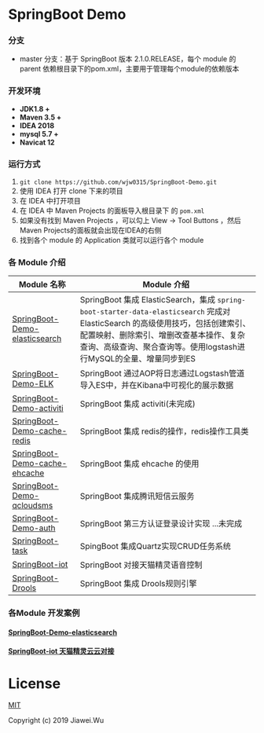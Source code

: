 ﻿# SpringBoot Demo

### 分支

- master 分支：基于 SpringBoot 版本 2.1.0.RELEASE，每个 module 的 parent 依赖根目录下的pom.xml，主要用于管理每个module的依赖版本

### 开发环境

- **JDK1.8 +**
- **Maven 3.5 +**
- **IDEA 2018**
- **mysql 5.7 +** 
- **Navicat 12**

### 运行方式

1. `git clone https://github.com/wjw0315/SpringBoot-Demo.git`
2. 使用 IDEA 打开 clone 下来的项目
3. 在 IDEA 中打开项目
4. 在 IDEA 中 Maven Projects 的面板导入根目录下 的 `pom.xml`
5. 如果没有找到 Maven Projects ，可以勾上 View -> Tool Buttons ，然后Maven Projects的面板就会出现在IDEA的右侧
6. 找到各个 module 的 Application 类就可以运行各个 module 


### 各 Module 介绍

| Module 名称                                                  | Module 介绍                                                  |
| ------------------------------------------------------------ | ------------------------------------------------------------ |
| [SpringBoot-Demo-elasticsearch](./SpringBoot-Demo-elasticsearch) | SpringBoot 集成 ElasticSearch，集成 `spring-boot-starter-data-elasticsearch` 完成对 ElasticSearch 的高级使用技巧，包括创建索引、配置映射、删除索引、增删改查基本操作、复杂查询、高级查询、聚合查询等。使用logstash进行MySQL的全量、增量同步到ES |
| [SpringBoot-Demo-ELK](./SpringBoot-Demo-ELK) | SpringBoot 通过AOP将日志通过Logstash管道导入ES中，并在Kibana中可视化的展示数据 |
| [SpringBoot-Demo-activiti](./SpringBoot-Demo-activiti) | SpringBoot 集成 activiti(未完成) |
| [SpringBoot-Demo-cache-redis](./SpringBoot-Demo-cache-redis)| SpringBoot 集成 redis的操作，redis操作工具类|
| [SpringBoot-Demo-cache-ehcache](./SpringBoot-Demo-cache-ehcache)| SpringBoot 集成 ehcache 的使用|
| [SpringBoot-Demo-qcloudsms](./SpringBoot-Demo-qcloudsms) | SpringBoot 集成腾讯短信云服务 |
| [SpringBoot-Demo-auth](./SpringBoot-Demo-auth) | SpringBoot 第三方认证登录设计实现 ...未完成|
| [SpringBoot-task](./SpringBoot-task) | SpingBoot 集成Quartz实现CRUD任务系统 | 
| [SpringBoot-iot](./SpringBoot-iot) | SpringBoot 对接天猫精灵语音控制 |
| [SpringBoot-Drools](./SpringBoot-Drools) | SpringBoot 集成 Drools规则引擎 |

### 各Module 开发案例

#### [SpringBoot-Demo-elasticsearch]()

#### [SpringBoot-iot 天猫精灵云云对接](https://www.yuque.com/wjwcloud/note/kfs7fm)



# License

[MIT](http://opensource.org/licenses/MIT)

Copyright (c) 2019 Jiawei.Wu